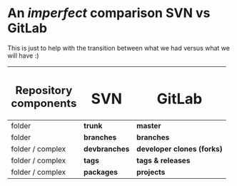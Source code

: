 <h1>An <i>imperfect</i> comparison SVN vs GitLab</h1>

This is just to help with the transition between what we had versus what we will have :)

| <h2>Repository <br> components</h2> | <h1><b>SVN</b></h1> | <h1><b>GitLab</b></h1> |
| -- | -- | -- |
| folder | <b>trunk</b> | <b>master</b> |
| folder | <b>branches</b> | <b>branches</b> |
| folder / complex | <b>devbranches</b> | <b>developer clones (forks)</b> |
| folder / complex | <b>tags</b> | <b>tags & releases</b> |
| folder / complex | <b>packages</b> | <b>projects</b> |
